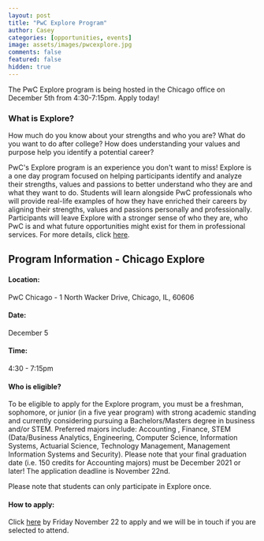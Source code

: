```yaml
---
layout: post
title: "PwC Explore Program"
author: Casey
categories: [opportunities, events]
image: assets/images/pwcexplore.jpg
comments: false
featured: false
hidden: true
---
```

The PwC Explore program is being hosted in the Chicago office on December 5th from 4:30-7:15pm. Apply today!


### What is Explore?

How much do you know about your strengths and who you are? What do you want to do after college? How does understanding your values and purpose help you identify a potential career?

PwC's Explore program is an experience you don't want to miss! Explore is a one day program focused on helping participants identify and analyze their strengths, values and passions to better understand who they are and what they want to do. Students will learn alongside PwC professionals who will provide real-life examples of how they have enriched their careers by aligning their strengths, values and passions personally and professionally. Participants will leave Explore with a stronger sense of who they are, who PwC is and what future opportunities might exist for them in professional services. For more details, click <a href="https://www.pwc.com/us/en/careers/entry-level/programs-events/explore.html">here</a>.

## Program Information - Chicago Explore

#### Location: 

PwC Chicago - 1 North Wacker Drive, Chicago, IL, 60606

#### Date: 

December 5

#### Time:

 4:30 - 7:15pm

#### Who is eligible?

To be eligible to apply for the Explore program, you must be a freshman, sophomore, or junior (in a five year program) with strong academic standing and currently considering pursuing a Bachelors/Masters degree in business and/or STEM. Preferred majors include: Accounting , Finance, STEM (Data/Business Analytics, Engineering, Computer Science, Information Systems, Actuarial Science, Technology Management, Management Information Systems and Security). Please note that your final graduation date (i.e. 150 credits for Accounting majors) must be December 2021 or later! The application deadline is November 22nd.

Please note that students can only participate in Explore once.

#### How to apply:

Click <a href="https://pwc.recsolu.com/external/events/u_gJBwUuzQEYARPQ4x3vtw">here</a> by Friday November 22 to apply and we will be in touch if you are selected to attend.
